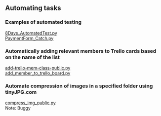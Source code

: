 ## Automating tasks 

### Examples of automated testing
[8Days_AutomatedTest.py](8Days_AutomatedTest.py) <br>
[PaymentForm_Catch.py](PaymentForm_Catch.py) <br>

### Automatically adding relevant members to Trello cards based on the name of the list
[add-trello-mem-class-public.py](add-trello-mem-class-public.py) <br>
[add_member_to_trello_board.py](add_member_to_trello_board.py) <br>

### Automate compression of images in a specified folder using tinyJPG.com
[compress_img_public.py](compress_img_public.py) <br>
Note: Buggy


